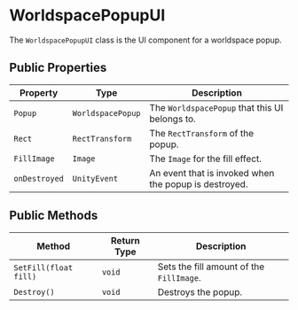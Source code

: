 # WorldspacePopupUI

The `WorldspacePopupUI` class is the UI component for a worldspace popup.

## Public Properties

| Property    | Type              | Description                                      |
| ----------- | ----------------- | ------------------------------------------------ |
| `Popup`     | `WorldspacePopup` | The `WorldspacePopup` that this UI belongs to.   |
| `Rect`      | `RectTransform`   | The `RectTransform` of the popup.                |
| `FillImage` | `Image`           | The `Image` for the fill effect.                 |
| `onDestroyed` | `UnityEvent`      | An event that is invoked when the popup is destroyed. |

## Public Methods

| Method        | Return Type | Description                           |
| ------------- | ----------- | ------------------------------------- |
| `SetFill(float fill)` | `void`      | Sets the fill amount of the `FillImage`. |
| `Destroy()`     | `void`      | Destroys the popup.                   |
